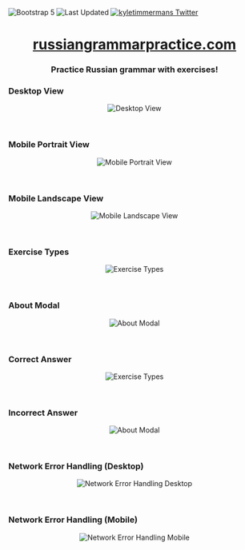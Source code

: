 ![Bootstrap 5](https://img.shields.io/badge/Bootstrap-5-8B11FA.svg)
![Last Updated](https://img.shields.io/github/last-commit/kyletimmermans/russian-grammar-practice?color=success)
[![kyletimmermans Twitter](http://img.shields.io/twitter/url/http/shields.io.svg?style=social&label=Follow)](https://twitter.com/kyletimmermans)


# <div align="center"><a href='https://www.russiangrammarpractice.com'>russiangrammarpractice.com</a></div>

### <div align="center">Practice Russian grammar with exercises!</div>


### Desktop View
<p align="center">
  <img src="https://github.com/kyletimmermans/russian-grammar-practice/blob/master/media/desktop_view.png?raw=true" alt="Desktop View"/>
</p>

</br>

### Mobile Portrait View
<p align="center">
  <img src="https://github.com/kyletimmermans/russian-grammar-practice/blob/master/media/mobile_portrait.png?raw=true" alt="Mobile Portrait View"/>
</p>

</br>

### Mobile Landscape View
<p align="center">
  <img src="https://github.com/kyletimmermans/russian-grammar-practice/blob/master/media/mobile_landscape.png?raw=true" alt="Mobile Landscape View"/>
</p>

</br>

### Exercise Types
<p align="center">
  <img src="https://github.com/kyletimmermans/russian-grammar-practice/blob/master/media/exercise_types.png?raw=true" alt="Exercise Types"/>
</p>

</br>

### About Modal
<p align="center">
  <img src="https://github.com/kyletimmermans/russian-grammar-practice/blob/master/media/about_modal_v2.png?raw=true" alt="About Modal"/>
</p>

</br>

### Correct Answer
<p align="center">
  <img src="https://github.com/kyletimmermans/russian-grammar-practice/blob/master/media/correct-answer.png?raw=true" alt="Exercise Types"/>
</p>

</br>

### Incorrect Answer
<p align="center">
  <img src="https://github.com/kyletimmermans/russian-grammar-practice/blob/master/media/incorrect-answer.png?raw=true" alt="About Modal"/>
</p>

</br>

### Network Error Handling (Desktop)
<p align="center">
  <img src="https://github.com/kyletimmermans/russian-grammar-practice/blob/master/media/network_error_handling_desktop.png?raw=true" alt="Network Error Handling Desktop"/>
</p>

</br>

### Network Error Handling (Mobile)
<p align="center">
  <img src="https://github.com/kyletimmermans/russian-grammar-practice/blob/master/media/network_error_handling_mobile.png?raw=true" alt="Network Error Handling Mobile"/>
</p>
